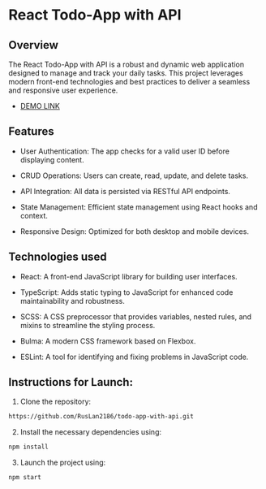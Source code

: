 # React Todo-App with API

## Overview

The React Todo-App with API is a robust and dynamic web application designed to manage and track your daily tasks. This project leverages modern front-end technologies and best practices to deliver a seamless and responsive user experience.

-  [DEMO LINK](https://ruslan2186.github.io/todo-app-with-api/)  

## Features

- User Authentication: The app checks for a valid user ID before displaying content.

- CRUD Operations: Users can create, read, update, and delete tasks.
  
- API Integration: All data is persisted via RESTful API endpoints.

- State Management: Efficient state management using React hooks and context.
  
- Responsive Design: Optimized for both desktop and mobile devices.
  

## Technologies used

- React: A front-end JavaScript library for building user interfaces.

- TypeScript: Adds static typing to JavaScript for enhanced code maintainability and robustness.

- SCSS: A CSS preprocessor that provides variables, nested rules, and mixins to streamline the styling process.
  
- Bulma: A modern CSS framework based on Flexbox.

- ESLint: A tool for identifying and fixing problems in JavaScript code.
  


## Instructions for Launch:
1. Clone the repository:

```bash
https://github.com/RusLan2186/todo-app-with-api.git
```


2. Install the necessary dependencies using:
   
```bash
npm install
```

3. Launch the project using:
   
```bash
npm start
```


